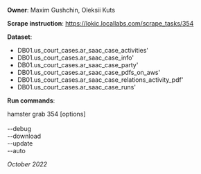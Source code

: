 **Owner**: Maxim Gushchin, Oleksii Kuts

**Scrape instruction**: https://lokic.locallabs.com/scrape_tasks/354

**Dataset**:

- DB01.us_court_cases.ar_saac_case_activities'
- DB01.us_court_cases.ar_saac_case_info'
- DB01.us_court_cases.ar_saac_case_party'
- DB01.us_court_cases.ar_saac_case_pdfs_on_aws'
- DB01.us_court_cases.ar_saac_case_relations_activity_pdf'
- DB01.us_court_cases.ar_saac_case_runs'

**Run commands**:

hamster grab 354 [options]
<br><br>--debug
<br>--download
<br>--update
<br>--auto

_October 2022_
